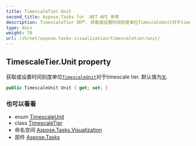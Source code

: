 ```yaml
---
title: TimescaleTier.Unit
second_title: Aspose.Tasks for .NET API 参考
description: TimescaleTier 财产. 获取或设置时间刻度单位TimescaleUnit对于timescale tier. 默认值为天.
type: docs
weight: 70
url: /zh/net/aspose.tasks.visualization/timescaletier/unit/
---
```

## TimescaleTier.Unit property

获取或设置时间刻度单位[`TimescaleUnit`](../../timescaleunit/)对于timescale tier. 默认值为[`天`](../../timescaleunit/).

```csharp
public TimescaleUnit Unit { get; set; }
```

### 也可以看看

* enum [TimescaleUnit](../../timescaleunit/)
* class [TimescaleTier](../)
* 命名空间 [Aspose.Tasks.Visualization](../../timescaletier/)
* 部件 [Aspose.Tasks](../../../)



